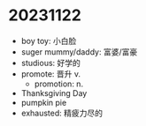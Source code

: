 # 20231122

+ boy toy: 小白脸
+ suger mummy/daddy: 富婆/富豪
+ studious: 好学的
+ promote: 晋升 v.
    + promotion: n.
+ Thanksgiving Day
+ pumpkin pie
+ exhausted: 精疲力尽的 


